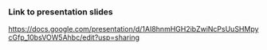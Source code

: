 ### Link to presentation slides

https://docs.google.com/presentation/d/1AI8hnmHGH2ibZwiNcPsUuSHMpycGfp_10bsVOW5Ahbc/edit?usp=sharing
